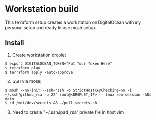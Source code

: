 # Workstation build

This terraform setup creates a workstation on DigitalOcean with my personal
setup and ready to use mosh setup.

## Install


1. Create workstation droplet

```
$ export DIGITALOCEAN_TOKEN="Put Your Token Here" 
$ terraform plan
$ terraform apply -auto-approve
```
2. SSH via mosh:

```
$ mosh --no-init --ssh="ssh -o StrictHostKeyChecking=no -i ~/.ssh/github_rsa -p 22" root@<DROPLET_IP> -- tmux new-session -ADs main
$ cd /mnt/dev/secrets && ./pull-secrets.sh
```

3. Need to create "~/.ssh/ipad_rsa" private file in host vim
